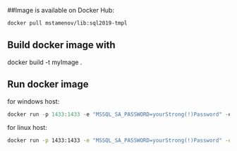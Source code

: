##Image is available on Docker Hub:
```bash
docker pull mstamenov/lib:sql2019-tmpl
```

## Build docker image with
docker build -t myImage .

## Run docker image
for windows host:
```powershell
docker run -p 1433:1433 -e "MSSQL_SA_PASSWORD=yourStrong(!)Password" -e "SQL_NAME=Win-Host" -e "TEAMS_HOOK=http://teams.channel.web/hook/url" -v c:\sqlData:/var/opt/mssql/data -d myImage
```
for linux host:
```bash
docker run -p 1433:1433 -e "MSSQL_SA_PASSWORD=yourStrong(!)Password" -e "SQL_NAME=Linux-Host" -e "TEAMS_HOOK=http://teams.channel.web/hook/url" -v $(pwd):/var/opt/mssql/data -d myImage
```
